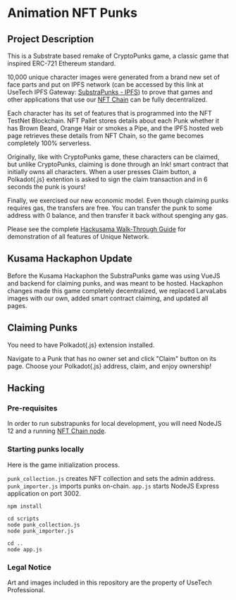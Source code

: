 # Animation NFT Punks

## Project Description
This is a Substrate based remake of CryptoPunks game, a classic game that inspired ERC-721 Ethereum standard.

10,000 unique character images were generated from a brand new set of face parts and put on IPFS network (can be accessed by this link at UseTech IPFS Gateway: [SubstraPunks - IPFS](https://ipfs-gateway.usetech.com/ipns/QmaMtDqE9nhMX9RQLTpaCboqg7bqkb6Gi67iCKMe8NDpCE/)) to prove that games and other applications that use our [NFT Chain](https://github.com/usetech-llc/nft_parachain) can be fully decentralized.

Each character has its set of features that is programmed into the NFT TestNet Blockchain. NFT Pallet stores details about each Punk whether it has Brown Beard, Orange Hair or smokes a Pipe, and the IPFS hosted web page retrieves these details from NFT Chain, so the game becomes completely 100% serverless.

Originally, like with CryptoPunks game, these characters can be claimed, but unlike CryptoPunks, claiming is done through an Ink! smart contract that initially owns all characters. When a user presses Claim button, a Polkadot{.js} extention is asked to sign the claim transaction and in 6 seconds the punk is yours! 

Finally, we exercised our new economic model. Even though claiming punks requires gas, the transfers are free. You can transfer the punk to some address with 0 balance, and then transfer it back without spenging any gas.

Please see the complete [Hackusama Walk-Through Guide](https://github.com/usetech-llc/nft_parachain/blob/master/doc/hackusama_walk_through.md) for demonstration of all features of Unique Network.

## Kusama Hackaphon Update

Before the Kusama Hackaphon the SubstraPunks game was using VueJS and backend for claiming punks, and was meant to be hosted. Hackaphon changes made this game completely decentralized, we replaced LarvaLabs images with our own, added smart contract claiming, and updated all pages.


## Claiming Punks

You need to have Polkadot{.js} extension installed. 

Navigate to a Punk that has no owner set and click "Claim" button on its page. Choose your Polkadot{.js} address, claim, and enjoy ownership!

## Hacking

### Pre-requisites

In order to run substrapunks for local development, you will need NodeJS 12 and a running [NFT Chain node](https://github.com/usetech-llc/nft_parachain). 

### Starting punks locally

Here is the game initialization process. 

`punk_collection.js` creates NFT collection and sets the admin address. 
`punk_importer.js` imports punks on-chain. 
`app.js` starts NodeJS Express application on port 3002.

```
npm install

cd scripts
node punk_collection.js
node punk_importer.js

cd ..
node app.js
```

### Legal Notice

Art and images included in this repository are the property of UseTech Professional.
